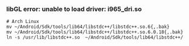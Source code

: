 ### libGL error: unable to load driver: i965_dri.so
```
# Arch Linux
mv ~/Android/Sdk/tools/lib64/libstdc++/libstdc++.so.6{,.bak}
mv ~/Android/Sdk/tools/lib64/libstdc++/libstdc++.so.6.0.18{,.bak}
ln -s /usr/lib/libstdc++.so  ~/Android/Sdk/tools/lib64/libstdc++/

```